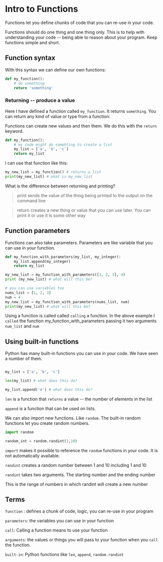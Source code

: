 # Intro to Functions

Functions let you define chunks of code that you can re-use in your code.

Functions should do one thing and one thing only. This is to help with understanding your code -- being able to reason about your program. Keep functions simple and short.

## Function syntax

With this syntax we can define our own functions:

```python
def my_function():
    # do something
    return 'something'
```

### Returning -- produce a value

Here I have defined a function called `my_function`. It returns `something`. You can return any kind of value or type from a function:

Functions can create new values and then them. We do this with the `return` keyword. 

```python
def my_function():
    # my code might do somehting to create a list
    my_list = ['a', 'b', 'c']
    return my_list
```

I can use that function like this:

```python
my_new_list = my_function() # returns a list
print(my_new_list) # what is my_new_list
```

What is the difference between returning and printing?

> print sends the value of the thing being printed to the output on the command line

> return creates a new thing or value that you can use later. You can print it or use it is some other way

## Function parameters

Functions can also take parameters. Parameters are like variable that you can use in your function.

```python
def my_function_with_parameters(my_list, my_integer):
    my_list.append(my_integer)
    return my_list

my_new_list = my_function_with_parameters([1, 2, 3], 4)
print (my_new_list) # what will this be?

# you can use variables too
nums_list = [1, 2, 3]
num = 4
my_new_list = my_function_with_parameters(nums_list, num)
print(my_new_list) # what will this be?
```

Using a function is called called `calling` a function. In the above example I `called` the function my_function_with_parameters passing it two arguments `num_list` and `num`

## Using built-in functions

Python has many built-in functions you can use in your code. We have seen a number of them.

```python

my_list = ['a', 'b', 'c']

len(my_list) # what does this do?

my_list.append('e') # what does this do?

```

`len` is a function that `returns` a value -- the number of elements in the list

`append` is a function that can be used on lists.

We can also import new functions. Like `random`. The built-in random functions let you create random numbers.

```python
import random

random_int = random.randint(1,10)

```

`import` makes it possible to reference the `random` functions in your code. It is not automatically available.

`randint` creates a random number between 1 and 10 including 1 and 10

`randint` takes two arguments. The starting number and the ending number

This is the range of numbers in which randint will create a new number

## Terms

`function` : defines a chunk of code, logic, you can re-use in your program

`parameters`: the variables you can use in your function

`call`: Calling a function means to use your function

`arguments`: the values or things you will pass to your function when you `call` the function.

`built-in`: Python functions like `len`, `append`, `random.randint`


